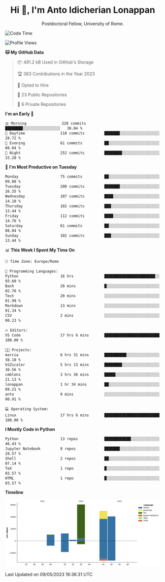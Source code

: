 
<h1 align="center">Hi 👋, I'm Anto Idicherian Lonappan</h1>
<p align="center">Postdoctoral Fellow, University of Rome. </p>


<!--START_SECTION:waka-->
![Code Time](http://img.shields.io/badge/Code%20Time-296%20hrs%201%20min-blue)

![Profile Views](http://img.shields.io/badge/Profile%20Views-1-blue)

**🐱 My GitHub Data** 

> 📦 491.2 kB Used in GitHub's Storage 
 > 
> 🏆 383 Contributions in the Year 2023
 > 
> 💼 Opted to Hire
 > 
> 📜 23 Public Repositories 
 > 
> 🔑 6 Private Repositories 
 > 
**I'm an Early 🐤** 

```text
🌞 Morning                228 commits         ████████░░░░░░░░░░░░░░░░░   30.04 % 
🌆 Daytime                218 commits         ███████░░░░░░░░░░░░░░░░░░   28.72 % 
🌃 Evening                61 commits          ██░░░░░░░░░░░░░░░░░░░░░░░   08.04 % 
🌙 Night                  252 commits         ████████░░░░░░░░░░░░░░░░░   33.20 % 
```
📅 **I'm Most Productive on Tuesday** 

```text
Monday                   75 commits          ██░░░░░░░░░░░░░░░░░░░░░░░   09.88 % 
Tuesday                  200 commits         ███████░░░░░░░░░░░░░░░░░░   26.35 % 
Wednesday                107 commits         ████░░░░░░░░░░░░░░░░░░░░░   14.10 % 
Thursday                 102 commits         ███░░░░░░░░░░░░░░░░░░░░░░   13.44 % 
Friday                   112 commits         ████░░░░░░░░░░░░░░░░░░░░░   14.76 % 
Saturday                 61 commits          ██░░░░░░░░░░░░░░░░░░░░░░░   08.04 % 
Sunday                   102 commits         ███░░░░░░░░░░░░░░░░░░░░░░   13.44 % 
```


📊 **This Week I Spent My Time On** 

```text
🕑︎ Time Zone: Europe/Rome

💬 Programming Languages: 
Python                   16 hrs              ███████████████████████░░   93.60 % 
Bash                     28 mins             █░░░░░░░░░░░░░░░░░░░░░░░░   02.76 % 
Text                     20 mins             ░░░░░░░░░░░░░░░░░░░░░░░░░   01.99 % 
Markdown                 13 mins             ░░░░░░░░░░░░░░░░░░░░░░░░░   01.34 % 
CSV                      2 mins              ░░░░░░░░░░░░░░░░░░░░░░░░░   00.23 % 

🔥 Editors: 
VS Code                  17 hrs 6 mins       █████████████████████████   100.00 % 

🐱‍💻 Projects: 
marcia                   6 hrs 31 mins       ██████████░░░░░░░░░░░░░░░   38.18 % 
kSZscaler                5 hrs 13 mins       ████████░░░░░░░░░░░░░░░░░   30.56 % 
cmblens                  3 hrs 36 mins       █████░░░░░░░░░░░░░░░░░░░░   21.13 % 
lonappan                 1 hr 34 mins        ██░░░░░░░░░░░░░░░░░░░░░░░   09.21 % 
anto                     9 mins              ░░░░░░░░░░░░░░░░░░░░░░░░░   00.91 % 

💻 Operating System: 
Linux                    17 hrs 6 mins       █████████████████████████   100.00 % 
```

**I Mostly Code in Python** 

```text
Python                   13 repos            ████████████░░░░░░░░░░░░░   46.43 % 
Jupyter Notebook         8 repos             ███████░░░░░░░░░░░░░░░░░░   28.57 % 
Shell                    2 repos             ██░░░░░░░░░░░░░░░░░░░░░░░   07.14 % 
TeX                      1 repo              █░░░░░░░░░░░░░░░░░░░░░░░░   03.57 % 
HTML                     1 repo              █░░░░░░░░░░░░░░░░░░░░░░░░   03.57 % 
```



**Timeline**

![Lines of Code chart](https://raw.githubusercontent.com/antolonappan/antolonappan/main/assets/bar_graph.png)


 Last Updated on 09/05/2023 18:36:31 UTC
<!--END_SECTION:waka-->
